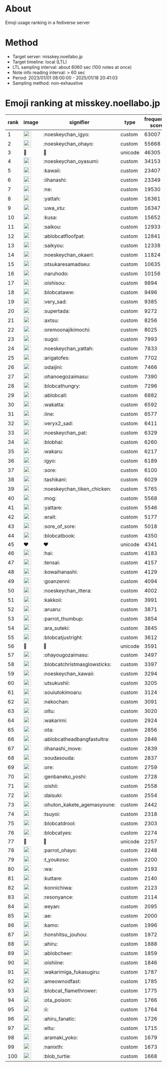 # About
Emoji usage ranking in a fediverse server

# Method
- Target server: misskey.noellabo.jp
- Target timeline: local (LTL)
- LTL sampling interval: about 6060 sec (100 notes at once)
- Note info reading interval: > 60 sec
- Period: 2023/01/01 08:00:00 - 2025/01/18 20:41:03 
- Sampling method: non-exhaustive

# Emoji ranking at misskey.noellabo.jp

|rank|image|signifier|type|frequency score|
|----|----|----|----|----|
|1|<img height="24" src="https://misskey.noellabo.jp/emoji/noeskeychan_igyo.webp">|:noeskeychan_igyo:|custom|63007|
|2|<img height="24" src="https://misskey.noellabo.jp/emoji/noeskeychan_ohayo.webp">|:noeskeychan_ohayo:|custom|55668|
|3|🎉|🎉|unicode|46305|
|4|<img height="24" src="https://misskey.noellabo.jp/emoji/noeskeychan_oyasumi.webp">|:noeskeychan_oyasumi:|custom|34153|
|5|<img height="24" src="https://misskey.noellabo.jp/emoji/kawaii.webp">|:kawaii:|custom|23407|
|6|<img height="24" src="https://misskey.noellabo.jp/emoji/iihanashi.webp">|:iihanashi:|custom|23349|
|7|<img height="24" src="https://misskey.noellabo.jp/emoji/ne.webp">|:ne:|custom|19530|
|8|<img height="24" src="https://misskey.noellabo.jp/emoji/yattah.webp">|:yattah:|custom|16361|
|9|<img height="24" src="https://misskey.noellabo.jp/emoji/uwa_xtu.webp">|:uwa_xtu:|custom|16347|
|10|<img height="24" src="https://misskey.noellabo.jp/emoji/kusa.webp">|:kusa:|custom|15652|
|11|<img height="24" src="https://misskey.noellabo.jp/emoji/saikou.webp">|:saikou:|custom|12933|
|12|<img height="24" src="https://misskey.noellabo.jp/emoji/ablobcatfloofpat.webp">|:ablobcatfloofpat:|custom|12841|
|13|<img height="24" src="https://misskey.noellabo.jp/emoji/saikyou.webp">|:saikyou:|custom|12338|
|14|<img height="24" src="https://misskey.noellabo.jp/emoji/noeskeychan_okaeri.webp">|:noeskeychan_okaeri:|custom|11824|
|15|<img height="24" src="https://misskey.noellabo.jp/emoji/otsukaresamadseu.webp">|:otsukaresamadseu:|custom|10635|
|16|<img height="24" src="https://misskey.noellabo.jp/emoji/naruhodo.webp">|:naruhodo:|custom|10156|
|17|<img height="24" src="https://misskey.noellabo.jp/emoji/oishisou.webp">|:oishisou:|custom|9894|
|18|<img height="24" src="https://misskey.noellabo.jp/emoji/blobcataww.webp">|:blobcataww:|custom|9496|
|19|<img height="24" src="https://misskey.noellabo.jp/emoji/very_sad.webp">|:very_sad:|custom|9385|
|20|<img height="24" src="https://misskey.noellabo.jp/emoji/supertada.webp">|:supertada:|custom|9272|
|21|<img height="24" src="https://misskey.noellabo.jp/emoji/axtsu.webp">|:axtsu:|custom|8256|
|22|<img height="24" src="https://misskey.noellabo.jp/emoji/oremoonajikimochi.webp">|:oremoonajikimochi:|custom|8025|
|23|<img height="24" src="https://misskey.noellabo.jp/emoji/sugoi.webp">|:sugoi:|custom|7993|
|24|<img height="24" src="https://misskey.noellabo.jp/emoji/noeskeychan_yattah.webp">|:noeskeychan_yattah:|custom|7833|
|25|<img height="24" src="https://misskey.noellabo.jp/emoji/arigatofes.webp">|:arigatofes:|custom|7702|
|26|<img height="24" src="https://misskey.noellabo.jp/emoji/odaijini.webp">|:odaijini:|custom|7466|
|27|<img height="24" src="https://misskey.noellabo.jp/emoji/ohanoegozaimasu.webp">|:ohanoegozaimasu:|custom|7390|
|28|<img height="24" src="https://misskey.noellabo.jp/emoji/blobcathungry.webp">|:blobcathungry:|custom|7296|
|29|<img height="24" src="https://misskey.noellabo.jp/emoji/ablobcall.webp">|:ablobcall:|custom|6882|
|30|<img height="24" src="https://misskey.noellabo.jp/emoji/wakatta.webp">|:wakatta:|custom|6592|
|31|<img height="24" src="https://misskey.noellabo.jp/emoji/iine.webp">|:iine:|custom|6577|
|32|<img height="24" src="https://misskey.noellabo.jp/emoji/veryx2_sad.webp">|:veryx2_sad:|custom|6411|
|33|<img height="24" src="https://misskey.noellabo.jp/emoji/noeskeychan_pat.webp">|:noeskeychan_pat:|custom|6329|
|34|<img height="24" src="https://misskey.noellabo.jp/emoji/blobhai.webp">|:blobhai:|custom|6260|
|35|<img height="24" src="https://misskey.noellabo.jp/emoji/wakaru.webp">|:wakaru:|custom|6217|
|36|<img height="24" src="https://misskey.noellabo.jp/emoji/igyo.webp">|:igyo:|custom|6189|
|37|<img height="24" src="https://misskey.noellabo.jp/emoji/sore.webp">|:sore:|custom|6100|
|38|<img height="24" src="https://misskey.noellabo.jp/emoji/tashikani.webp">|:tashikani:|custom|6029|
|39|<img height="24" src="https://misskey.noellabo.jp/emoji/noeskeychan_tiken_chicken.webp">|:noeskeychan_tiken_chicken:|custom|5765|
|40|<img height="24" src="https://misskey.noellabo.jp/emoji/mog.webp">|:mog:|custom|5568|
|41|<img height="24" src="https://misskey.noellabo.jp/emoji/yattare.webp">|:yattare:|custom|5546|
|42|<img height="24" src="https://misskey.noellabo.jp/emoji/erait.webp">|:erait:|custom|5177|
|43|<img height="24" src="https://misskey.noellabo.jp/emoji/sore_of_sore.webp">|:sore_of_sore:|custom|5018|
|44|<img height="24" src="https://misskey.noellabo.jp/emoji/blobcatbook.webp">|:blobcatbook:|custom|4350|
|45|❤|❤|unicode|4341|
|46|<img height="24" src="https://misskey.noellabo.jp/emoji/hai.webp">|:hai:|custom|4183|
|47|<img height="24" src="https://misskey.noellabo.jp/emoji/tensai.webp">|:tensai:|custom|4157|
|48|<img height="24" src="https://misskey.noellabo.jp/emoji/kowaihanashi.webp">|:kowaihanashi:|custom|4129|
|49|<img height="24" src="https://misskey.noellabo.jp/emoji/goanzenni.webp">|:goanzenni:|custom|4094|
|50|<img height="24" src="https://misskey.noellabo.jp/emoji/noeskeychan_ittera.webp">|:noeskeychan_ittera:|custom|4002|
|51|<img height="24" src="https://misskey.noellabo.jp/emoji/kakkoii.webp">|:kakkoii:|custom|3991|
|52|<img height="24" src="https://misskey.noellabo.jp/emoji/aruaru.webp">|:aruaru:|custom|3871|
|53|<img height="24" src="https://misskey.noellabo.jp/emoji/parrot_thumbup.webp">|:parrot_thumbup:|custom|3854|
|54|<img height="24" src="https://misskey.noellabo.jp/emoji/ara_suteki.webp">|:ara_suteki:|custom|3845|
|55|<img height="24" src="https://misskey.noellabo.jp/emoji/blobcatjustright.webp">|:blobcatjustright:|custom|3612|
|56|🍗|🍗|unicode|3591|
|57|<img height="24" src="https://misskey.noellabo.jp/emoji/ohayougozaimasu.webp">|:ohayougozaimasu:|custom|3497|
|58|<img height="24" src="https://misskey.noellabo.jp/emoji/blobcatchristmasglowsticks.webp">|:blobcatchristmasglowsticks:|custom|3397|
|59|<img height="24" src="https://misskey.noellabo.jp/emoji/noeskeychan_kawaii.webp">|:noeskeychan_kawaii:|custom|3294|
|60|<img height="24" src="https://misskey.noellabo.jp/emoji/utsukushii.webp">|:utsukushii:|custom|3205|
|61|<img height="24" src="https://misskey.noellabo.jp/emoji/souiutokimoaru.webp">|:souiutokimoaru:|custom|3124|
|62|<img height="24" src="https://misskey.noellabo.jp/emoji/nekochan.webp">|:nekochan:|custom|3091|
|63|<img height="24" src="https://misskey.noellabo.jp/emoji/oltu.webp">|:oltu:|custom|3020|
|64|<img height="24" src="https://misskey.noellabo.jp/emoji/wakarimi.webp">|:wakarimi:|custom|2924|
|65|<img height="24" src="https://misskey.noellabo.jp/emoji/ota.webp">|:ota:|custom|2856|
|66|<img height="24" src="https://misskey.noellabo.jp/emoji/ablobcatheadbangfastultra.webp">|:ablobcatheadbangfastultra:|custom|2846|
|67|<img height="24" src="https://misskey.noellabo.jp/emoji/iihanashi_move.webp">|:iihanashi_move:|custom|2839|
|68|<img height="24" src="https://misskey.noellabo.jp/emoji/soudasouda.webp">|:soudasouda:|custom|2837|
|69|<img height="24" src="https://misskey.noellabo.jp/emoji/ore.webp">|:ore:|custom|2759|
|70|<img height="24" src="https://misskey.noellabo.jp/emoji/genbaneko_yoshi.webp">|:genbaneko_yoshi:|custom|2728|
|71|<img height="24" src="https://misskey.noellabo.jp/emoji/oishii.webp">|:oishii:|custom|2558|
|72|<img height="24" src="https://misskey.noellabo.jp/emoji/daisuki.webp">|:daisuki:|custom|2554|
|73|<img height="24" src="https://misskey.noellabo.jp/emoji/ohuton_kakete_agemasyoune.webp">|:ohuton_kakete_agemasyoune:|custom|2442|
|74|<img height="24" src="https://misskey.noellabo.jp/emoji/tsuyoi.webp">|:tsuyoi:|custom|2318|
|75|<img height="24" src="https://misskey.noellabo.jp/emoji/blobcatdrool.webp">|:blobcatdrool:|custom|2303|
|76|<img height="24" src="https://misskey.noellabo.jp/emoji/blobcatyes.webp">|:blobcatyes:|custom|2274|
|77|👀|👀|unicode|2257|
|78|<img height="24" src="https://misskey.noellabo.jp/emoji/parrot_ohayo.webp">|:parrot_ohayo:|custom|2248|
|79|<img height="24" src="https://misskey.noellabo.jp/emoji/t_youkoso.webp">|:t_youkoso:|custom|2200|
|80|<img height="24" src="https://misskey.noellabo.jp/emoji/wa.webp">|:wa:|custom|2193|
|81|<img height="24" src="https://misskey.noellabo.jp/emoji/kuttare.webp">|:kuttare:|custom|2140|
|82|<img height="24" src="https://misskey.noellabo.jp/emoji/konnichiwa.webp">|:konnichiwa:|custom|2123|
|83|<img height="24" src="https://misskey.noellabo.jp/emoji/resonyance.webp">|:resonyance:|custom|2114|
|84|<img height="24" src="https://misskey.noellabo.jp/emoji/eeyan.webp">|:eeyan:|custom|2095|
|85|<img height="24" src="https://misskey.noellabo.jp/emoji/ae.webp">|:ae:|custom|2000|
|86|<img height="24" src="https://misskey.noellabo.jp/emoji/kamo.webp">|:kamo:|custom|1996|
|87|<img height="24" src="https://misskey.noellabo.jp/emoji/honshitsu_jouhou.webp">|:honshitsu_jouhou:|custom|1972|
|88|<img height="24" src="https://misskey.noellabo.jp/emoji/ahiru.webp">|:ahiru:|custom|1888|
|89|<img height="24" src="https://misskey.noellabo.jp/emoji/ablobcheer.webp">|:ablobcheer:|custom|1859|
|90|<img height="24" src="https://misskey.noellabo.jp/emoji/oishiine.webp">|:oishiine:|custom|1846|
|91|<img height="24" src="https://misskey.noellabo.jp/emoji/wakarimiga_fukasugiru.webp">|:wakarimiga_fukasugiru:|custom|1787|
|92|<img height="24" src="https://misskey.noellabo.jp/emoji/ameownodfast.webp">|:ameownodfast:|custom|1785|
|93|<img height="24" src="https://misskey.noellabo.jp/emoji/blobcat_flamethrower.webp">|:blobcat_flamethrower:|custom|1775|
|94|<img height="24" src="https://misskey.noellabo.jp/emoji/ota_poison.webp">|:ota_poison:|custom|1766|
|95|<img height="24" src="https://misskey.noellabo.jp/emoji/ii.webp">|:ii:|custom|1764|
|96|<img height="24" src="https://misskey.noellabo.jp/emoji/ahiru_fanatic.webp">|:ahiru_fanatic:|custom|1726|
|97|<img height="24" src="https://misskey.noellabo.jp/emoji/eltu.webp">|:eltu:|custom|1715|
|98|<img height="24" src="https://misskey.noellabo.jp/emoji/aramaki_yoko.webp">|:aramaki_yoko:|custom|1679|
|99|<img height="24" src="https://misskey.noellabo.jp/emoji/nanixth.webp">|:nanixth:|custom|1673|
|100|<img height="24" src="https://misskey.noellabo.jp/emoji/blob_turtle.webp">|:blob_turtle:|custom|1668|
